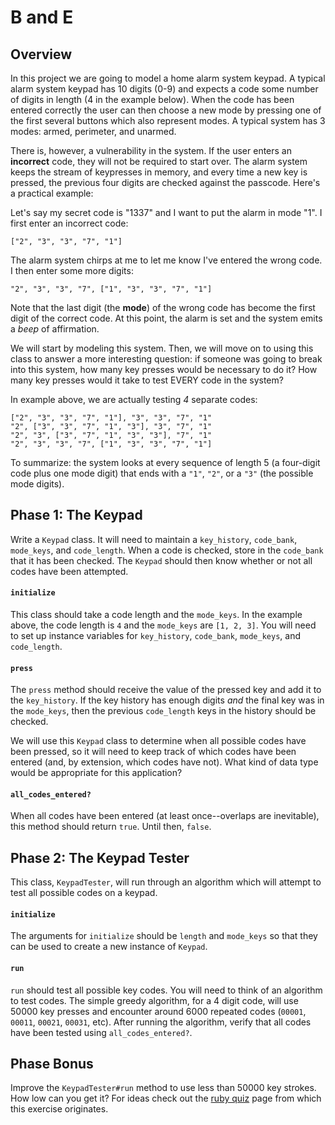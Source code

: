 # B and E

## Overview

In this project we are going to model a home alarm system keypad. A
typical alarm system keypad has 10 digits (0-9) and expects a code some
number of digits in length (4 in the example below). When the code has
been entered correctly the user can then choose a new mode by pressing
one of the first several buttons which also represent modes. A typical
system has 3 modes: armed, perimeter, and unarmed.

There is, however, a vulnerability in the system. If the user enters an
**incorrect** code, they will not be required to start over. The alarm
system keeps the stream of keypresses in memory, and every time a new
key is pressed, the previous four digits are checked against the
passcode. Here's a practical example:

Let's say my secret code is "1337" and I want to put the alarm in mode
"1". I first enter an incorrect code:

`["2", "3", "3", "7", "1"]`

The alarm system chirps at me to let me know I've entered the wrong
code. I then enter some more digits:

`"2", "3", "3", "7", ["1", "3", "3", "7", "1"]`

Note that the last digit (the **mode**) of the wrong code has become the
first digit of the correct code. At this point, the alarm is set and the
system emits a _beep_ of affirmation.

We will start by modeling this system. Then, we will move on to using
this class to answer a more interesting question: if someone was going
to break into this system, how many key presses would be necessary to do
it? How many key presses would it take to test EVERY code in the
system?

In example above, we are actually testing *4* separate codes:

```
["2", "3", "3", "7", "1"], "3", "3", "7", "1"
"2", ["3", "3", "7", "1", "3"], "3", "7", "1"
"2", "3", ["3", "7", "1", "3", "3"], "7", "1"
"2", "3", "3", "7", ["1", "3", "3", "7", "1"]
```

To summarize: the system looks at every sequence of length 5 (a four-digit code plus
one mode digit) that ends with a `"1"`, `"2"`, or a `"3"` (the possible mode digits).

## Phase 1: The Keypad

Write a `Keypad` class. It will need to maintain a `key_history`,
`code_bank`, `mode_keys`, and `code_length`. When a code is checked,
store in the `code_bank` that it has been checked. The `Keypad` should
then know whether or not all codes have been attempted.

#### `initialize`

This class should take a code length and the `mode_keys`. In the example
above, the code length is `4` and the `mode_keys` are `[1, 2, 3]`. You
will need to set up instance variables for `key_history`, `code_bank`,
`mode_keys`, and `code_length`.

#### `press`

The `press` method should receive the value of the pressed key and add
it to the `key_history`. If the key history has enough digits _and_ the
final key was in the `mode_keys`, then the previous `code_length` keys
in the history should be checked.

We will use this `Keypad` class to determine when all possible codes
have been pressed, so it will need to keep track of which codes have
been entered (and, by extension, which codes have not). What kind of
data type would be appropriate for this application?

#### `all_codes_entered?`

When all codes have been entered (at least once--overlaps are
inevitable), this method should return `true`. Until then, `false`.

## Phase 2: The Keypad Tester

This class, `KeypadTester`, will run through an algorithm which will
attempt to test all possible codes on a keypad.

#### `initialize`

The arguments for `initialize` should be `length` and `mode_keys` so
that they can be used to create a new instance of `Keypad`.

#### `run`

`run` should test all possible key codes. You will need to think of an
algorithm to test codes. The simple greedy algorithm, for a 4 digit
code, will use 50000 key presses and encounter around 6000 repeated
codes (`00001`, `00011`, `00021`, `00031`, etc). After running the
algorithm, verify that all codes have been tested using
`all_codes_entered?`.

## Phase Bonus

Improve the `KeypadTester#run` method to use less than 50000 key
strokes. How low can you get it? For ideas check out the [ruby
quiz][ruby_quiz] page from which this exercise originates.

[ruby_quiz]: http://rubyquiz.com/quiz72.html
